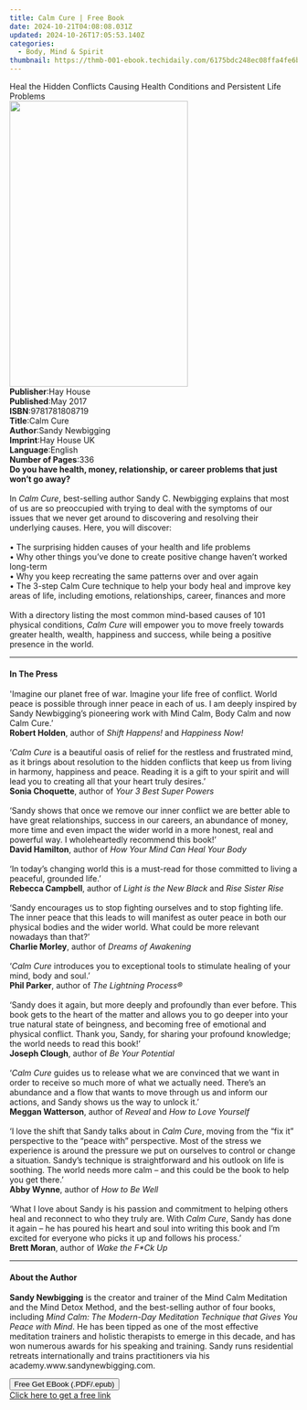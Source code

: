 ```yaml
---
title: Calm Cure | Free Book
date: 2024-10-21T04:08:08.031Z
updated: 2024-10-26T17:05:53.140Z
categories:
  - Body, Mind & Spirit
thumbnail: https://thmb-001-ebook.techidaily.com/6175bdc248ec08ffa4fe6beeac52f3aafe9d145da82fff3d435583c5d04427c9.jpg
---
```

<main id="book-container">
  <div class="flex flex-col">
    <div class="book-brief flex-1 py-6 px-4 sm:p-6 md:py-10 md:px-8">
      <!-- brief-->
      <div class="book-brief-main">
        Heal the Hidden Conflicts Causing Health Conditions and Persistent Life
        Problems
      </div>
    </div>
    <div
      class="book-meta-info flex-1 grid gap-4 col-start-1 col-end-3 row-start-1 sm:mb-6 sm:grid-cols-4 lg:gap-6 lg:col-start-2 lg:row-end-6 lg:row-span-6 lg:mb-0"
    >
      <div
        class="book-meta-info-left place-content-center mt-4 p-4 text-sm leading-6 col-start-2 col-span-2 dark:text-slate-400"
      >
        <img
          class="w-full h-500 object-cover rounded-lg sm:h-255 sm:col-span-2 lg:col-span-full"
          src="https://img-001-ebook.techidaily.com/323814e691a058ad8033ae7dfa7136c4c3d6694fa1a1abc1b549d90fefb17903.jpg"
          alt=""
          width="312"
          height="500"
        />
      </div>
      <div
        class="book-meta-info-right mt-2 col-start-1 row-start-2 col-span-3 self-center"
      >
        <!-- meta data  -->
        <div class="flex flex-col px-4 md:px-8">
          <div class="flex-1">
            <strong>Publisher</strong>:<span class="px-2">Hay House</span>
          </div>
          <div class="flex-1">
            <strong>Published</strong>:<span class="px-2">May 2017</span>
          </div>
          <div class="flex-1">
            <strong>ISBN</strong>:<span class="px-2">9781781808719</span>
          </div>
          <div class="flex-1">
            <strong>Title</strong>:<span class="px-2">Calm Cure</span>
          </div>
          <div class="flex-1">
            <strong>Author</strong>:<span class="px-2">Sandy Newbigging</span>
          </div>
          <div class="flex-1">
            <strong>Imprint</strong>:<span class="px-2">Hay House UK</span>
          </div>
          <div class="flex-1">
            <strong>Language</strong>:<span class="px-2">English</span>
          </div>
          <div class="flex-1">
            <strong>Number of Pages</strong>:<span class="px-2">336</span>
          </div>
        </div>
      </div>
    </div>
    <div class="book-description flex-1 py-6 px-4 sm:p-6 md:py-10 md:px-8">
      <div class="book-description-main">
        <div accordion-content="" id="description">
          <b
            >Do you have health, money, relationship, or career problems that
            just won’t go away?</b
          ><br />&nbsp;<br />In&nbsp;<i>Calm Cure</i>, best-selling author Sandy
          C. Newbigging explains that most of us are so preoccupied with trying
          to deal with the symptoms of our issues that we never get around to
          discovering and resolving their underlying causes. Here, you will
          discover:<br /><br />•&nbsp;The surprising hidden causes of your
          health and life problems<br />•&nbsp;Why other things you’ve done to
          create positive change haven’t worked long-term<br />•&nbsp;Why you
          keep recreating the same patterns over and over again<br />•&nbsp;The
          3-step Calm Cure technique to help your body heal and improve key
          areas of life, including emotions, relationships, career, finances and
          more<br />&nbsp;<br />With a directory listing the most common
          mind-based causes of 101 physical conditions,&nbsp;<i
            >Calm Cure&nbsp;</i
          >will empower you to move freely towards greater health, wealth,
          happiness and success, while being a positive presence in the world.
        </div>
        <div class="accordion-fader"></div>
      </div>
    </div>
    <div class="book-excerpts flex-1 py-6 px-4 sm:p-6 md:py-10 md:px-8">
      <!-- excerpts-->
      <div class="book-excerpts-main">
        <hr />
        <h4 class="placeholder placeholder-heading">
          <span>In The Press</span>
        </h4>
        <p>
          'Imagine our planet free of war. Imagine your life free of conflict.
          World peace is possible through inner peace in each of us. I am deeply
          inspired by Sandy Newbigging’s pioneering work with Mind Calm, Body
          Calm and now Calm Cure.’&nbsp;<br /><b>Robert Holden</b>,
          author&nbsp;of&nbsp;<i>Shift&nbsp;Happens!&nbsp;</i>and&nbsp;<i
            >Happiness&nbsp;Now!</i
          ><br /><br />‘<i>Calm Cure</i>&nbsp;is a beautiful oasis of relief for
          the restless and frustrated mind, as it brings about resolution to the
          hidden conflicts that keep us from living in harmony, happiness and
          peace. Reading it is a gift to your spirit and will lead you to
          creating all that your heart truly desires.’&nbsp;<br /><b
            >Sonia Choquette</b
          >, author&nbsp;of&nbsp;<i>Your 3 Best Super&nbsp;Powers</i
          ><br /><br />‘Sandy shows that once we remove our inner conflict we
          are better able to have great relationships, success in our careers,
          an abundance of money, more time and even impact the wider world in a
          more honest, real and powerful way. I wholeheartedly recommend this
          book!’<br /><b>David Hamilton</b>, author&nbsp;of&nbsp;<i
            >How Your Mind Can&nbsp;Heal Your Body</i
          ><br /><br />‘In today’s changing world this is a must-read for those
          committed to living a peaceful, grounded life.’<br /><b
            >Rebecca Campbell</b
          >, author&nbsp;of&nbsp;<i>Light is&nbsp;the&nbsp;New Black&nbsp;</i
          >and&nbsp;<i>Rise Sister&nbsp;Rise</i><br /><br />‘Sandy encourages us
          to stop fighting ourselves and to stop fighting life. The inner peace
          that this leads to will manifest as outer peace in both our physical
          bodies and the wider world. What could be more relevant nowadays than
          that?’<br /><b>Charlie&nbsp;Morley</b>, author&nbsp;of&nbsp;<i
            >Dreams&nbsp;of&nbsp;Awakening<br /></i
          ><br />‘<i>Calm Cure</i>&nbsp;introduces you to exceptional tools to
          stimulate healing of your mind, body and soul.’<br /><b
            >Phil&nbsp;Parker</b
          >, author&nbsp;of&nbsp;<i>The&nbsp;Lightning Process®</i
          ><br /><br />‘Sandy does it again, but more deeply and profoundly than
          ever before. This book gets to the heart of the matter and allows you
          to go deeper into your true natural state of beingness, and becoming
          free of emotional and physical conflict. Thank you, Sandy, for sharing
          your profound knowledge; the world needs to read this book!’<br /><b
            >Joseph&nbsp;Clough</b
          >, author&nbsp;of&nbsp;<i>Be Your&nbsp;Potential</i><br /><br />‘<i
            >Calm Cure</i
          >&nbsp;guides us to release what we are convinced that we want in
          order to receive so much more of what we actually need. There’s an
          abundance and a flow that wants to move through us and inform our
          actions, and Sandy shows us the way to unlock it.’<br /><b
            >Meggan Watterson</b
          >, author&nbsp;of<i>&nbsp;Reveal&nbsp;</i>and&nbsp;<i
            >How&nbsp;to&nbsp;Love Yourself</i
          ><br /><br />‘I love the shift that Sandy talks about in&nbsp;<i
            >Calm Cure</i
          >, moving from the “fix it” perspective to the “peace with”
          perspective. Most of the stress we experience is around the pressure
          we put on ourselves to control or change a situation. Sandy’s
          technique is straightforward and his outlook on life is soothing. The
          world needs more calm – and this could be the book to help you get
          there.’<br /><b>Abby Wynne</b>, author&nbsp;of&nbsp;<i
            >How&nbsp;to Be&nbsp;Well</i
          ><br /><br />‘What I love about Sandy is his passion and commitment to
          helping others heal and reconnect to who they truly are. With&nbsp;<i
            >Calm Cure</i
          >, Sandy has done it again – he has poured his heart and soul into
          writing this book and I’m excited for everyone who picks it up and
          follows his process.’<br /><b>Brett&nbsp;Moran</b>,
          author&nbsp;of&nbsp;<i>Wake&nbsp;the&nbsp;F*Ck&nbsp;Up</i>
        </p>
      </div>
    </div>
    <div class="book-about-author flex-1 py-6 px-4 sm:p-6 md:py-10 md:px-8">
      <!-- about author-->
      <div class="book-main-author-main">
        <hr />
        <h4 class="placeholder placeholder-heading">
          <span>About the Author</span>
        </h4>
        <p>
          <b>Sandy Newbigging</b> is the creator and trainer of the Mind Calm
          Meditation and the Mind Detox Method, and the best-selling author of
          four books, including
          <i
            >Mind Calm: The Modern-Day Meditation Technique that Gives You Peace
            with Mind</i
          >. He has been tipped as one of the most effective meditation trainers
          and holistic therapists to emerge in this decade, and has won numerous
          awards for his speaking and training. Sandy runs residential retreats
          internationally and trains practitioners via his
          academy.www.sandynewbigging.com.
        </p>
      </div>
    </div>
    <div class="book-free-get flex-1 py-6 px-4 sm:p-6 md:py-10 md:px-8">
      <button
        id="btn-free-get"
        class="bg-blue-500 hover:bg-blue-700 text-white font-bold py-2 px-4 rounded"
      >
        Free Get EBook (.PDF/.epub)
      </button>
      <div id="countdown-display" class="px-2 text-lg mt-2"></div>
      <a
        id="free-link"
        class="hidden bg-blue-500 hover:bg-blue-700 text-white font-bold py-2 px-4 rounded"
        href="https://www.ebooks.com/en-us/book/96316996/calm-cure/sandy-newbigging/"
        target="_blank"
        >Click here to get a free link</a
      >
    </div>
    <script>
      let countdownTime = 0;
      let countdownInterval = null;
      document
        .getElementById('btn-free-get')
        .addEventListener('click', startCountdown);
      function startCountdown() {
        countdownTime = new Date().getTime() + 60000 * 3;
        countdownInterval = setInterval(updateCountdown, 1000);
        document.getElementById('btn-free-get').disabled = true;
        document
          .getElementById('btn-free-get')
          .classList.add('bg-gray-500', 'cursor-not-allowed');
      }
      function updateCountdown() {
        let currentTime = new Date().getTime();
        let timeLeft = countdownTime - currentTime;
        let secondsLeft = Math.floor(timeLeft / 1000);
        document.getElementById('countdown-display').innerHTML =
          `Remaining time: ${secondsLeft} seconds.`;
        if (secondsLeft <= 0) {
          clearInterval(countdownInterval);
          document.getElementById('btn-free-get').classList.add('hidden');
          document.getElementById('free-link').classList.remove('hidden');
          document.getElementById('countdown-display').innerHTML = '';
        }
      }
    </script>
  </div>
</main>

<ins class="adsbygoogle"
      style="display:block"
      data-ad-client="ca-pub-7571918770474297"
      data-ad-slot="8358498916"
      data-ad-format="auto"
      data-full-width-responsive="true"></ins>
    